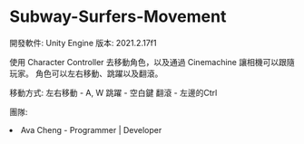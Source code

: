 # Subway-Surfers-Movement

開發軟件: Unity Engine
版本: 2021.2.17f1

使用 Character Controller 去移動角色，以及通過 Cinemachine 讓相機可以跟隨玩家。
角色可以左右移動、跳躍以及翻滾。

移動方式:
左右移動 - A, W
跳躍 - 空白鍵
翻滾 - 左邊的Ctrl

團隊:
  <li>Ava Cheng - Programmer | Developer
